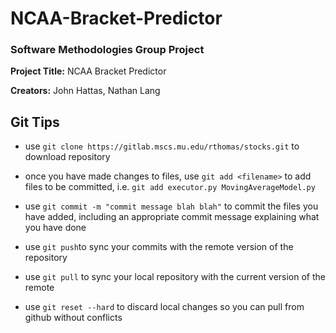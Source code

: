 # NCAA-Bracket-Predictor
### Software Methodologies Group Project

**Project Title:** NCAA Bracket Predictor

**Creators:** John Hattas, Nathan Lang

## Git Tips
- use `git clone https://gitlab.mscs.mu.edu/rthomas/stocks.git` to download repository

- once you have made changes to files, use `git add <filename>` to add files to be committed, i.e. `git add executor.py MovingAverageModel.py`

- use `git commit -m "commit message blah blah"` to commit the files you have added, including an appropriate commit message explaining what you have done

- use `git push`to sync your commits with the remote version of the repository

- use `git pull` to sync your local repository with the current version of the remote

- use `git reset --hard` to discard local changes so you can pull from github without conflicts

 

 

 
